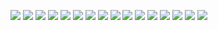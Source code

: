 [![](Wrathchild-BobbyFischer.png)](https://github.com/ivop/rc-archive/raw/master/Wrathchild/Wrathchild-BobbyFischer.xex)
[![](Wrathchild_C64_Budokan_Dojo.png)](https://github.com/ivop/rc-archive/raw/master/Wrathchild/Wrathchild_C64_Budokan_Dojo.xex)
[![](Wrathchild_C64_Pandora.png)](https://github.com/ivop/rc-archive/raw/master/Wrathchild/Wrathchild_C64_Pandora.xex)
[![](Wrathchild_DarkestHour_PAL.png)](https://github.com/ivop/rc-archive/raw/master/Wrathchild/Wrathchild_DarkestHour_PAL.xex)
[![](Wrathchild-EddieBass.png)](https://github.com/ivop/rc-archive/raw/master/Wrathchild/Wrathchild-EddieBass.xex)
[![](Wrathchild-Killers.png)](https://github.com/ivop/rc-archive/raw/master/Wrathchild/Wrathchild-Killers.xex)
[![](Wrathchild-Mermaid.png)](https://github.com/ivop/rc-archive/raw/master/Wrathchild/Wrathchild-Mermaid.xex)
[![](Wrathchild_NB-test-WIP.png)](https://github.com/ivop/rc-archive/raw/master/Wrathchild/Wrathchild_NB-test-WIP.xex)
[![](Wrathchild_NewbyBridge.png)](https://github.com/ivop/rc-archive/raw/master/Wrathchild/Wrathchild_NewbyBridge.xex)
[![](Wrathchild_NYC_Sunset_NTSC.png)](https://github.com/ivop/rc-archive/raw/master/Wrathchild/Wrathchild_NYC_Sunset_NTSC.xex)
[![](Wrathchild_NYC_Sunset_PAL.png)](https://github.com/ivop/rc-archive/raw/master/Wrathchild/Wrathchild_NYC_Sunset_PAL.xex)
[![](Wrathchild-OlympicParkLondon.png)](https://github.com/ivop/rc-archive/raw/master/Wrathchild/Wrathchild-OlympicParkLondon.xex)
[![](Wrathchild_PolarExpress_NTSC.png)](https://github.com/ivop/rc-archive/raw/master/Wrathchild/Wrathchild_PolarExpress_NTSC.xex)
[![](Wrathchild_PolarExpress_PAL.png)](https://github.com/ivop/rc-archive/raw/master/Wrathchild/Wrathchild_PolarExpress_PAL.xex)
[![](Wrathchild-TrangBangNickUt.png)](https://github.com/ivop/rc-archive/raw/master/Wrathchild/Wrathchild-TrangBangNickUt.xex)
[![](Wrathchild-Tron.png)](https://github.com/ivop/rc-archive/raw/master/Wrathchild/Wrathchild-Tron.xex)
